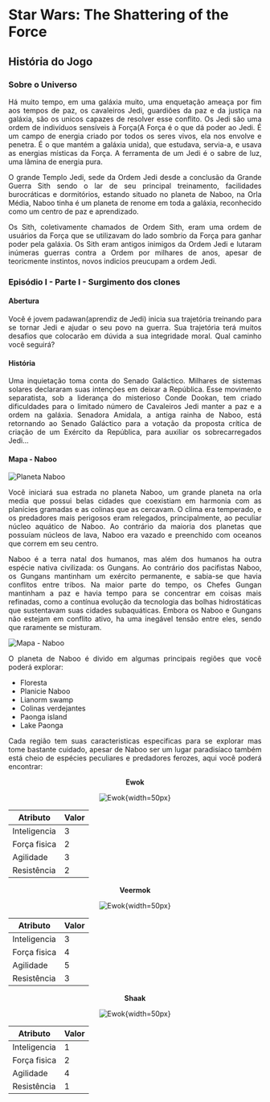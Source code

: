 # **Star Wars: The Shattering of the Force**

## **História do Jogo**

### **Sobre o Universo**

<p style='text-align: justify;'>Há muito tempo, em uma galáxia muito, uma enquetação ameaça por fim aos tempos de paz, os cavaleiros Jedi, guardiões da paz e da justiça na galáxia, são os unicos capazes de resolver esse conflito. Os Jedi são uma ordem de indivíduos sensíveis à Força(A Força é o que dá poder ao Jedi. É um campo de energia criado por todos os seres vivos, ela nos envolve e penetra. É o que mantém a galáxia unida), que estudava, servia-a, e usava as energias místicas da Força. A ferramenta de um Jedi é o sabre de luz, uma lâmina de energia pura.</p>

<p style='text-align: justify;'>O grande Templo Jedi, sede da Ordem Jedi desde a conclusão da Grande Guerra Sith sendo o lar de seu principal treinamento, facilidades burocráticas e dormitórios, estando situado no planeta de Naboo, na Orla Média, Naboo tinha é um planeta de renome em toda a galáxia, reconhecido como um centro de paz e aprendizado. </p>

<p style='text-align: justify;'> Os Sith, coletivamente chamados de Ordem Sith, eram uma ordem de usuários da Força que se utilizavam do lado sombrio da Força para ganhar poder pela galáxia. Os Sith eram antigos inimigos da Ordem Jedi e lutaram inúmeras guerras contra a Ordem por milhares de anos, apesar de teoricmente instintos, novos indicios preucupam a ordem Jedi. </p>


### **Episódio I - Parte I - Surgimento dos clones**

#### **Abertura**

<p style='text-align: justify;'>Você é jovem padawan(aprendiz de Jedi) inicia sua trajetória treinando para se tornar Jedi e ajudar o seu povo na guerra. Sua trajetória terá muitos desafios que colocarão em dúvida a sua integridade moral. Qual caminho você seguirá?</p>

#### **História**

<p style='text-align: justify;'>Uma inquietação toma conta do Senado Galáctico. Milhares de sistemas solares declararam suas intenções em deixar a República. Esse movimento separatista, sob a liderança do misterioso Conde Dookan, tem criado dificuldades para o limitado número de Cavaleiros Jedi manter a paz e a ordem na galáxia. Senadora Amidala, a antiga rainha de Naboo, está retornando ao Senado Galáctico para a votação da proposta crítica de criação de um Exército da República, para auxiliar os sobrecarregados Jedi...</p>

#### **Mapa - Naboo**

![Planeta Naboo](./assets/naboo.jpg)

<p style='text-align: justify;'>Você iniciará sua estrada no planeta Naboo, um grande planeta na orla media que possui belas cidades que coexistiam em harmonia com as planícies gramadas e as colinas que as cercavam. O clima era temperado, e os predadores mais perigosos eram relegados, principalmente, ao peculiar núcleo aquático de Naboo. Ao contrário da maioria dos planetas que possuíam núcleos de lava, Naboo era vazado e preenchido com oceanos que correm em seu centro. </p>

<p style='text-align: justify;'> Naboo é a terra natal dos humanos, mas além dos humanos ha outra espécie nativa civilizada: os Gungans. Ao contrário dos pacifistas Naboo, os Gungans mantinham um exército permanente, e sabia-se que havia conflitos entre tribos. Na maior parte do tempo, os Chefes Gungan mantinham a paz e havia tempo para se concentrar em coisas mais refinadas, como a contínua evolução da tecnologia das bolhas hidrostáticas que sustentavam suas cidades subaquáticas. Embora os Naboo e Gungans não estejam em conflito ativo, ha uma inegável tensão entre eles, sendo que raramente se misturam. </p>

![Mapa - Naboo](./assets/mapaCoruscant.png)

<p style='text-align: justify;'> O planeta de Naboo é divido em algumas principais regiões que você poderá explorar: </p>

- Floresta 
- Planicie Naboo 
- Lianorm swamp 
- Colinas verdejantes 
- Paonga island 
- Lake Paonga

<p style='text-align: justify;'>Cada região tem suas caracteristicas especificas para se explorar mas tome bastante cuidado, apesar de Naboo ser um lugar paradisíaco também está cheio de espécies peculiares e predadores ferozes, aqui você poderá encontrar:</p>

<center> 

**Ewok**

![Ewok](./assets/C1.png){width=50px}

| Atributo | Valor |
| ---- | ----- |
| Inteligencia | 3 |
| Força fisica | 2 |
| Agilidade | 3 |
| Resistência | 2 |

</center> 

<center>

**Veermok**

![Ewok](./assets/C2.png){width=50px}

| Atributo | Valor |
| ---- | ----- |
| Inteligencia | 3 |
| Força fisica | 4 |
| Agilidade | 5 |
| Resistência | 3 |

</center> 

<center> 

**Shaak**

![Ewok](./assets/C3.png){width=50px}

| Atributo | Valor |
| ---- | ----- |
| Inteligencia | 1 |
| Força fisica | 2 |
| Agilidade | 4 |
| Resistência | 1 |

</center> 

